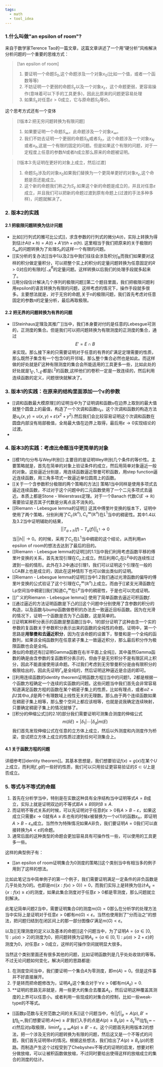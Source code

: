 ```yaml
---
tags:
  - math
  - tool_idea
---
```

### 1.什么叫做"an epsilon of room"?

来自于数学家Terence Tao的一篇文章，这篇文章讲述了一个用“硬分析”风格解决分析问题的一个重要的思维方式：

> [!an epsilon of room]
>  1. 要证明一个命题$S_0$,这个命题涉及一个对象$x_0$(比如一个值，或者一个函数等等)
>  2. 不妨证明一个更弱的命题$S_{\varepsilon}$以及一个对象$x_{\varepsilon}$，这个命题更弱，更容易操作(意味着可以下手的工具更多)，因此比原来的问题更容易处理
> 3. 如果$S_{\varepsilon}$对任意$\varepsilon >0$成立，它与原命题$S_0$等价。

这个思考方式还有一个变体

> [!版本2:把无穷问题转换为有限问题]
> 1. 如果要证明一个命题$S_{\infty}$，此命题涉及一个对象$x_{\infty}$。
> 2. 我们不妨去证明一个更弱的命题$S_{N}$或者$S_h$，这个命题涉及一个对象$x_{N}$或者$x_h$,这是一个有限的固定的问题。但是如果这个有限的问题，对于一定程度上任意的参数$N$或者$h$成立那么原来的命题被证明。

> [!版本3:先证明在更好的对象上成立，然后过渡]
> 1. 命题$S_0$涉及的对象$x_0$如果我们替换为一个更简单更好的对象$x_{\varepsilon}$,这个命题是否还能成立。
>  2. 这个新的命题我们称之为$S_{\varepsilon}$.如果这个新的命题是成立的，并且对任意$\varepsilon$成立，并且我们可以把新的命题过渡到原有命题上(过渡的手法多种多样)，问题就解决了。


### 2. 版本2的实践

#### 2.1 把极限问题转换为估计问题

* 比如[[行列式的雅可比公式]]，求含参数的行列式的微分$A(t)$，实际上转换为得到估计$A(t+h) = A(t)+A'(t)h+o(h)$. 这里相当于我们把原来的关于极限的$S_{\infty}$的问题转换为了处理$S_h$的这样一个有限的问题。
* [[实分析的复办法]]当中1以及2当中我们往往会涉及积分$\int_{\mathbb{R}}$而我们如果要对这样的积分做定量积分，可以把整个实上的积分的定量问题转换为任意固定的$R>0$对应的有限的$\int_{-R}^{R}$的定量问题。这样转换以后我们的处理手段就多起来了。
* [[用分段估计解决几个序列的极限问题]]第二个题目里面，我们把极限问题利用epsilon的语言转换为有限的问题，这样考虑的情况下，操作手段就多很多。主要想法就是，对于无穷的命题,关于n的极限问题，我们首先考虑对任意固定的参数$n$的定量分析，最后再取极限。

#### 2.2 把无界的问题转换为有界的问题

* [[Steinhaus定理及其推广]]当中，我们本身要对付的是任意的Lebesgue可测的，正测度的集合。但是我们可以把问题转换为有限测度的正测度的集合，通过$$E'=E\cap B$$来实现。那么接下来的只需要证明对于任意的有界的$E'$满足定理需要的性质，那么既然子集含有一个包含0的开邻域，那么整个集合必然也是如此。而这样做的好处就是$E'$这种有限测度的集合会所能适用的工具更多一些，比如此处的好处就是$1_{E'},1_{-E'}$都是$L^2$的函数,这样他们的卷积一定是一致连续的，然后利用连续函数的定义，问题很快就解决了。
### 3. 版本1的实践：在原来的结构里面添加一个$\varepsilon$的参数
* [[调和函数最大模原理]]的证明当中为了证明调和函数$u$在边界上取到的最大值就整个圆盘上的最值，构造了一个次调和函数$u_{\varepsilon}$。这个次调和函数的构造方法是$u_{\varepsilon}(x,y) = u(x,y) +\varepsilon(x^2+y^2)$.然后我们会比较容易证明这个次调和函数在圆盘内部没有局部极值，全局最大值在边界上取得，最后用$\varepsilon \to 0$实现结论的过渡。
* 
### 4. 版本3的实践：考虑比命题当中更简单的对象

* [[模1均匀分布与Weyl判别]]:主要目的是证明Weyl判别几个条件的等价性。主要策略就是，首先在简单的对象上验证条件的成立，然后用简单对象逼近一般的对象。这些逼近分别是，用连续函数逼近黎曼可积函数，用step function逼近连续函数，用三角多项式一致逼近单位圆周上的函数。
* [[关于一个含参数积分极限的两个策略的方法]] 策略1当中同样是使用多项式去逼近连续函数，不过对于这个问题中的二元函数使用了一个二元多项式去逼近。本质上都是Stone - Weierstrass定理。对于一个Banach 代数$C(E \to \mathbb{R})$需要验证是否其子代数是分离点且不消失的。
* [[Riemann - Lebesgue lemma的证明]] 这其中傅里叶变换的版本下，证明中使用了两个策略，分别利用了$C_c(\mathbb{R}^n),C_c^{\infty}(\mathbb{R}^n)$在$L^1$当中的稠密性。其中1.4以及3.2当中证明辅助的结果，$$||T_{a+h}(f)-T_a(f)||_{L^1} \to 0$$当$||h|| \to 0$。的时候，采用了$C_c$在$L^1$当中稠密的这个结论，从而利用an epsilon of room的想法去达到了最后的目的。
* [[Riemann - Lebesgue lemma的证明]]的1.1当中我们利用考虑函数平移的傅里叶变换的关系，首先发现引理在$C_c$上成立。然后利用$C_c$在$L^p$中的连续性过渡到一般的情形。此外在3.2中通过引理1，我们可以证明这个引理在一般的LCA群上也是成立的，因此在这种情形下也可以做出类似的证明。
* [[Riemann - Lebesgue lemma的证明]]当中1.2我们通过光滑函数的偏导的傅里叶变换的公式验证了这个引理在$C_c^{\infty}(\mathbb{R}^n)$上成立。而由于[[紧支光滑函数在Lp空间当中稠密]]我们知道$C_c^{\infty}$在$L^p$当中的稠密性，于是也可以完成证明。
* [[广义的Riemann - Lebesgue lemma]] 使用了简单函数去逼近可积函数$f$.
* [[通过逼近的方法证明函数是下凸的]]这个问题中分别使用了含参数的积分的构造，以及函数与bump函数做卷积的办法去一致逼近目标函数。因为在光滑的情况下，证明一个函数是否为下凸函数，这是简单的。
* [[证明某种积分表示的函数是整函数]]当中，1的部分证明了这种由含一个实的参数的复函数关于参数积分表示出来的函数的全纯性的命题。证明中，第一个思路是**用黎曼和去逼近积分**，因为在该命题的设置下，黎曼和是一个全纯的函数列，如果该全纯函数列在任意紧子集上一致逼近积分，那么最后积分作为极限函数也会是全纯。
* 类似的命题还有[[证明Gamma函数在右半平面上全纯]]，其中虽然Gamma函数的确是由含参数的复函数积分表示的，但由于是无穷积分不是有限区间上积分，因此不能直接使用该命题。不过我们考虑到无穷黎曼积分是由有限积分的极限给出的，因此先证明$\Gamma_{\varepsilon}$是全纯的，然后证明这种逼近是合适的即可。
* [[利用连续函数的identity theorem证明函数方程]]当中的问题1，2都是根据一个函数方程确定一个连续的实函数的问题。这些问题当中我们首先会非常容易知道满足函数方程的函数在某个稠密子集上的性质，比如有理点，或者$\alpha\mathbb{Z}+\beta\mathbb{Z}$其中$\alpha,\beta$是两个有理数域上线性无关的无理数。那么由于两个连续函数如果在稠密子集上相等，那么整个空间上都应该相等，也就是说我确定连续映射，只要确定稠密子集上的情况就够了。
* [[积分的伸缩公式]]的2.1的部分我们需要证明可测集合测度的伸缩公式$$m(\delta E)=|\delta_1|\cdots |\delta_d| m (E)$$我们首先发现伸缩公式在任意的立方体上成立，然后以外测度和内测度作为桥梁，尝试把立方体上成立的性质过渡到任何可测集合上。
#### 4.1 关于函数方程的问题

详细参考[[identity theorem]]。其基本思想是，我们想要验证$f(x)=g(x)$在某个$U$上成立，而利用$f,g$的一些好的性质，我们可以只用验证更容易验证的$S\subset U$上是否成立。

### 5. 等式与不等式的命题

1. 首先在分析学当中，特别是在实数这种具有全序结构当中证明等式$A=B$成立，实际上就是证明双边的不等式即$A\geq B$同时$B \geq A$.
2. 而证明不等式关系的时候，可以先证明对于任意的$\varepsilon>0$有$A>B-\varepsilon$，如果这成立只需要$\varepsilon\to 0$就有$A\geq B$.也有的时候$\varepsilon$被替换为一个$o(1)$的函数$\varepsilon_n$，即证明$A>B-\varepsilon_n$成立。当然作为特殊情况如果$A$非负，我们要证明$A=0$我们可以直接转换为$A<\varepsilon$的命题。
3. 通常后面的这种类型的命题会更加容易具有可操作性一些，可以使用的工具更多一些。

这样的典型例子有：
* [[an epsilon of room证明集合为0测度的策略]]这个类别当中有相当多的例子用到了这样的想法。

比如此笔记当中简单例子的第一个例子，我们需要证明满足一定条件的非负函数是几乎处处为0的。也即是$m(\{x:f(x)>0\})=0$，而我们实际上是转换为估计$A_{\varepsilon} = \{x:f(x)\geq\varepsilon\}$的测度，如果此集合测度对于任意$\varepsilon>0$都是零测度，那么问题就立刻解决。

此笔记简单问题2当中，需要证明集合$G$的测度$m(G)=0$那么在分析学的处理方法当中实际上是证明对于任意$\varepsilon>0$都有$m(G)<\varepsilon$。当然也使用到了"分而治之"的想法，把问题归结到在闭区间上的那一部分图像$G'$满足$m(G)<\varepsilon$。

以及[[无理测度的定义以及基本的命题]]这个问题当中，为了证明$A =\{\alpha \in[0,1]:\mu(\alpha)>2\}$的测度为0，把问题转换为证明$A_{\varepsilon} =\{\alpha\in[0,1]:\mu(\alpha)>2+\varepsilon\}$的测度为0，对任意$\varepsilon>0$成立，这样的可操作空间就明显大很多。

当然这个类别里面还有很多其他的问题，比如证明函数列是几乎处处收敛的等等。不过无论问题如何变化，解决问题的思路都是:

1. 在测度空间当中，我们要证明一个集合$A$为零测度，即$m(A) =0$。但是这件事并不好直接展开。
2. 于是转而把命题修改为，证明$A_{\varepsilon}$这个集合对于$\forall \varepsilon >0$都有$m(A_{\varepsilon})=0$.
3. **证明的思路无非就是，用一些更大的集合去覆盖$A_{\varepsilon}$，然后证明这种覆盖其测度的上界可以任意小。或者利用一些现成的对集合的控制，比如一些weak-type的不等式。

* [[函数p范数与无穷范数之间的关系]]这个问题当中，令$||f||_{p} = A(p),B'=\|f\|_{L^{\infty}}$,我们想要证明:$A(\infty)\geq B'$我们入手的点是$A(p)\geq B_{\varepsilon}(p)=\delta_{\varepsilon}^{1/p}(\|f\|_{L^{\infty}} - \varepsilon)$然后对p取极限，$\liminf_{p\to\infty} A(p)\geq B'-\varepsilon$。这个问题首先利用版本2的想法，把一个涉及无穷的问题转换为有限的问题，然后这又是一个不等式的问题，我们首先证明带$\varepsilon$的情况。根据这些想法，我们给出了$A(p)\geq B_{\varepsilon}(p)$的思路。而制造产生这个过程受到了Chebyshev不等式的证明的启发，想要对积分做放缩，可以让被积函数做放缩，不过同时要给出使得这样的放缩成立的集合的测度的估计。